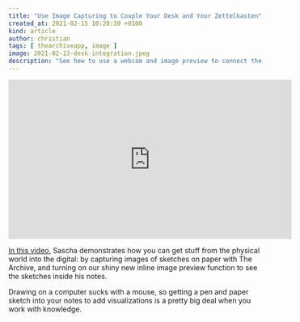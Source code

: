 ```yaml
---
title: "Use Image Capturing to Couple Your Desk and Your Zettelkasten"
created_at: 2021-02-15 10:20:39 +0100
kind: article
author: christian
tags: [ thearchiveapp, image ]
image: 2021-02-13-desk-integration.jpeg
description: "See how to use a webcam and image preview to connect the real world with your notes"
---
```

<iframe width="560" height="315" src="https://www.youtube-nocookie.com/embed/Wp7oHW-s7sA" frameborder="0" allowfullscreen></iframe>

[In this video,](https://www.youtube.com/watch?v=Wp7oHW-s7sA) Sascha demonstrates how you can get stuff from the physical world into the digital: by capturing images of sketches on paper with The Archive, and turning on our shiny new inline image preview function to see the sketches inside his notes.

Drawing on a computer sucks with a mouse, so getting a pen and paper sketch into your notes to add visualizations is a pretty big deal when you work with knowledge.
